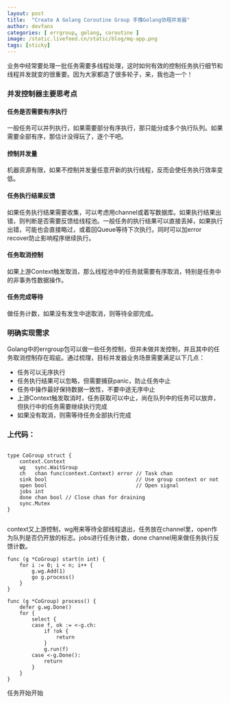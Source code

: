```yaml
---
layout: post
title:  "Create A Golang Coroutine Group 手撸Golang协程并发器"
author: devfans
categories: [ errgroup, golang, coroutine ]
image: /static.livefeed.cn/static/blog/mq-app.png
tags: [sticky]
---
```


业务中经常要处理一批任务需要多线程处理，这时如何有效的控制任务执行细节和线程并发就变的很重要。因为大家都造了很多轮子，来，我也造一个！

### 并发控制器主要思考点

#### 任务是否需要有序执行
一般任务可以并列执行，如果需要部分有序执行，那只能分成多个执行队列。如果需要全部有序，那估计没得玩了，逐个干吧。

#### 控制并发量
机器资源有限，如果不控制并发量任意开新的执行线程，反而会使任务执行效率变低。

#### 任务执行结果反馈
如果任务执行结果需要收集，可以考虑用channel或着写数据库。如果执行结果出错，则判断是否需要反馈给线程池。一般任务的执行结果可以直接丢掉，如果执行出错，可能也会直接略过，或着回Queue等待下次执行。同时可以加error recover防止影响程序继续执行。

#### 任务取消控制
如果上游Context触发取消，那么线程池中的任务就需要有序取消，特别是任务中的非事务性数据操作。

#### 任务完成等待
做任务计数，如果没有发生中途取消，则等待全部完成。


### 明确实现需求

Golang中的errgroup包可以做一些任务控制，但并未做并发控制，并且其中的任务取消控制存在瑕疵。通过梳理，目标并发器业务场景需要满足以下几点：

- 任务可以无序执行
- 任务执行结果可以忽略，但需要捕获panic，防止任务中止
- 任务中操作最好保持数据一致性，不要中途无序中止
- 上游Context触发取消时，任务获取可以中止，尚在队列中的任务可以放弃，但执行中的任务需要继续执行完成
- 如果没有取消，则需等待任务全部执行完成


### 上代码：

```

type CoGroup struct {
	context.Context
	wg   sync.WaitGroup
	ch   chan func(context.Context) error // Task chan
	sink bool                             // Use group context or not
	open bool                             // Open signal
	jobs int
	done chan bool // Close chan for draining
	sync.Mutex
}


```
context又上游控制，wg用来等待全部线程退出，任务放在channel里，open作为队列是否仍开放的标志。jobs进行任务计数，done channel用来做任务执行反馈计数。

```
func (g *CoGroup) start(n int) {
	for i := 0; i < n; i++ {
		g.wg.Add(1)
		go g.process()
	}
}

func (g *CoGroup) process() {
	defer g.wg.Done()
	for {
		select {
		case f, ok := <-g.ch:
			if !ok {
				return
			}
			g.run(f)
		case <-g.Done():
			return
		}
	}
}

```

任务开始开始
